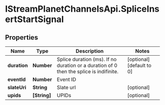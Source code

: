 # IStreamPlanetChannelsApi.SpliceInsertStartSignal

## Properties

Name | Type | Description | Notes
------------ | ------------- | ------------- | -------------
**duration** | **Number** | Splice duration (ms).  If no duration or a duration of 0 then the splice is indifinite. | [optional] [default to 0]
**eventId** | **Number** | Event ID | 
**slateUri** | **String** | Slate url | [optional] 
**upids** | **[String]** | UPIDs | [optional] 


